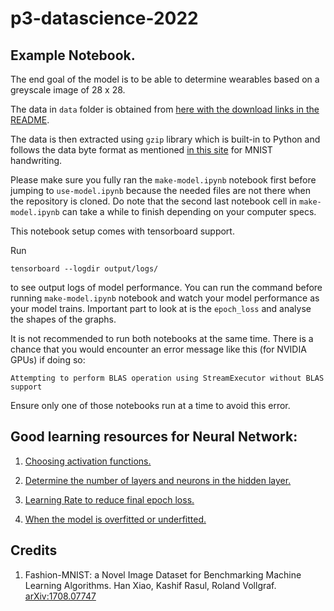 # p3-datascience-2022

## Example Notebook.

The end goal of the model is to be able to determine wearables based on a greyscale image of 28 x 28.

The data in `data` folder is obtained from [here with the download links in the README](https://github.com/zalandoresearch/fashion-mnist).

The data is then extracted using `gzip` library which is built-in to Python and follows the data byte format as mentioned [in this site](http://yann.lecun.com/exdb/mnist/) for MNIST handwriting.

Please make sure you fully ran the `make-model.ipynb` notebook first before jumping to `use-model.ipynb` because the needed files are not there when the repository is cloned. Do note that the second last notebook cell in `make-model.ipynb` can take a while to finish depending on your computer specs.

This notebook setup comes with tensorboard support.

Run
```
tensorboard --logdir output/logs/
```
to see output logs of model performance. You can run the command before running `make-model.ipynb` notebook and watch your model performance as your model trains. Important part to look at is the `epoch_loss` and analyse the shapes of the graphs.

It is not recommended to run both notebooks at the same time. There is a chance that you would encounter an error message like this (for NVIDIA GPUs) if doing so:
```
Attempting to perform BLAS operation using StreamExecutor without BLAS support
```
Ensure only one of those notebooks run at a time to avoid this error.

## Good learning resources for Neural Network:

1. [Choosing activation functions.](https://machinelearningmastery.com/choose-an-activation-function-for-deep-learning/)

2. [Determine the number of layers and neurons in the hidden layer.](https://medium.com/geekculture/introduction-to-neural-network-2f8b8221fbd3)

3. [Learning Rate to reduce final epoch loss.](https://towardsdatascience.com/understanding-learning-rates-and-how-it-improves-performance-in-deep-learning-d0d4059c1c10)

4. [When the model is overfitted or underfitted.](https://www.v7labs.com/blog/overfitting)

## Credits

1. Fashion-MNIST: a Novel Image Dataset for Benchmarking Machine Learning Algorithms. Han Xiao, Kashif Rasul, Roland Vollgraf. [arXiv:1708.07747](https://arxiv.org/abs/1708.07747)
